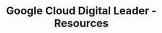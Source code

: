 ---
layout: resources
title: Google Cloud Digital Leader - Resources
resources:
  - title: Download PDF - Slides
    description: Download the slides and have them ready.
    url: 'https://github.com/in28minutes/course-material/raw/main/15-google-cloud-digital-leader/Course-Presentation-GoogleCloudDigitalLeader.pdf'
  - title: Download Code Examples
    description: Download and have this ready. We will use the code examples during the course.
    url: 'https://github.com/in28minutes/course-material/raw/main/15-google-cloud-digital-leader/downloads.zip'
  - title: Optional - LinkedIn Newsletter
    description: Read in28minutes Newsletter. Published on LinkedIn.
    icon: lni-linkedin
    url: 'https://www.linkedin.com/newsletters/6978624731038023681/'
---